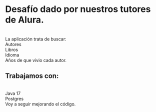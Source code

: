 <h1>Desafío dado por nuestros tutores de Alura.</h1><br>
La aplicación trata de buscar:<br> 
Autores <br>
Libros<br> 
Idioma<br> 
Años de que vivio cada autor.<br>
<h2>Trabajamos con:</h2><br>
Java 17<br>
Postgres<br>
Voy a seguir mejorando el código.
